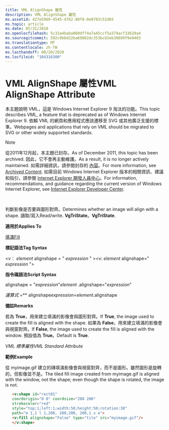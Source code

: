 ```yaml
---
title: VML AlignShape 屬性
description: VML AlignShape 屬性
ms.assetid: 427e5969-4545-47b2-80f8-0e8783c52d65
ms.topic: article
ms.date: 05/31/2018
ms.openlocfilehash: 5c32a4baba060dff4a7a45ccf5a374acf33620a4
ms.sourcegitcommit: 592c9bbd22ba69802dc353bcb5eb30699f9e9403
ms.translationtype: MT
ms.contentlocale: zh-TW
ms.lasthandoff: 08/20/2020
ms.locfileid: "104316300"
---
```

# <a name="vml-alignshape-attribute"></a><span data-ttu-id="c3773-103">VML AlignShape 屬性</span><span class="sxs-lookup"><span data-stu-id="c3773-103">VML AlignShape Attribute</span></span>

<span data-ttu-id="c3773-104">本主題說明 VML，這是 Windows Internet Explorer 9 淘汰的功能。</span><span class="sxs-lookup"><span data-stu-id="c3773-104">This topic describes VML, a feature that is deprecated as of Windows Internet Explorer 9.</span></span> <span data-ttu-id="c3773-105">依賴 VML 的網頁和應用程式應該遷移至 SVG 或其他廣泛支援的標準。</span><span class="sxs-lookup"><span data-stu-id="c3773-105">Webpages and applications that rely on VML should be migrated to SVG or other widely supported standards.</span></span>

> [!Note]  
> <span data-ttu-id="c3773-106">從2011年12月起，本主題已封存。</span><span class="sxs-lookup"><span data-stu-id="c3773-106">As of December 2011, this topic has been archived.</span></span> <span data-ttu-id="c3773-107">因此，它不會再主動維護。</span><span class="sxs-lookup"><span data-stu-id="c3773-107">As a result, it is no longer actively maintained.</span></span> <span data-ttu-id="c3773-108">如需詳細資訊，請參閱封存的 [內容](/previous-versions/windows/internet-explorer/ie-developer/)。</span><span class="sxs-lookup"><span data-stu-id="c3773-108">For more information, see [Archived Content](/previous-versions/windows/internet-explorer/ie-developer/).</span></span> <span data-ttu-id="c3773-109">如需目前 Windows Internet Explorer 版本的相關資訊、建議和指引，請參閱 [Internet Explorer 開發人員中心](https://msdn.microsoft.com/ie/)。</span><span class="sxs-lookup"><span data-stu-id="c3773-109">For information, recommendations, and guidance regarding the current version of Windows Internet Explorer, see [Internet Explorer Developer Center](https://msdn.microsoft.com/ie/).</span></span>

 

<span data-ttu-id="c3773-110">判斷影像是否要與圖形對齊。</span><span class="sxs-lookup"><span data-stu-id="c3773-110">Determines whether an image will align with a shape.</span></span> <span data-ttu-id="c3773-111">讀取/寫入</span><span class="sxs-lookup"><span data-stu-id="c3773-111">Read/write.</span></span> <span data-ttu-id="c3773-112">**VgTriState**。</span><span class="sxs-lookup"><span data-stu-id="c3773-112">**VgTriState**.</span></span>

<span data-ttu-id="c3773-113">**適用於**</span><span class="sxs-lookup"><span data-stu-id="c3773-113">**Applies To**</span></span>

[<span data-ttu-id="c3773-114">填滿</span><span class="sxs-lookup"><span data-stu-id="c3773-114">Fill</span></span>](msdn-online-vml-fill-element.md)

<span data-ttu-id="c3773-115">**標記語法**</span><span class="sxs-lookup"><span data-stu-id="c3773-115">**Tag Syntax**</span></span>

<span data-ttu-id="c3773-116"><v： *element* alignshape = " *expression* " ></span><span class="sxs-lookup"><span data-stu-id="c3773-116"><v: *element* alignshape=" *expression* "></span></span>

<span data-ttu-id="c3773-117">**指令碼語法**</span><span class="sxs-lookup"><span data-stu-id="c3773-117">**Script Syntax**</span></span>

<span data-ttu-id="c3773-118"> alignshape = "*expression*"</span><span class="sxs-lookup"><span data-stu-id="c3773-118">*element* .alignshape="*expression*"</span></span>

<span data-ttu-id="c3773-119">*運算式* =\*\* alignshape</span><span class="sxs-lookup"><span data-stu-id="c3773-119">*expression*=*element*.alignshape</span></span>

<span data-ttu-id="c3773-120">**備註**</span><span class="sxs-lookup"><span data-stu-id="c3773-120">**Remarks**</span></span>

<span data-ttu-id="c3773-121">若為 **True**，用來建立填滿的影像會與圖形對齊。</span><span class="sxs-lookup"><span data-stu-id="c3773-121">If **True**, the image used to create the fill is aligned with the shape.</span></span> <span data-ttu-id="c3773-122">如果為 **False**，用來建立填滿的影像會與視窗對齊。</span><span class="sxs-lookup"><span data-stu-id="c3773-122">If **False**, the image used to create the fill is aligned with the window.</span></span> <span data-ttu-id="c3773-123">預設值為 **True**。</span><span class="sxs-lookup"><span data-stu-id="c3773-123">Default is **True**.</span></span>

<span data-ttu-id="c3773-124">*VML 標準屬性*</span><span class="sxs-lookup"><span data-stu-id="c3773-124">*VML Standard Attribute*</span></span>

<span data-ttu-id="c3773-125">**範例**</span><span class="sxs-lookup"><span data-stu-id="c3773-125">**Example**</span></span>

<span data-ttu-id="c3773-126">從 myimage.gif 建立的磚填滿影像會與視窗對齊，而不是圖形。雖然圖形是旋轉的，但影像並不是。</span><span class="sxs-lookup"><span data-stu-id="c3773-126">The tiled fill image created from myimage.gif is aligned with the window, not the shape; even though the shape is rotated, the image is not.</span></span>


```HTML
   <v:shape id="rect01"
   coordorigin="0 0" coordsize="200 200"
   strokecolor="red"
   style="top:1;left:1;width:50;height:50;rotation:30"
   path="m 1,1 l 1,200, 200,200, 200,1 x e">
   <v:fill alignshape="False" type="tile" src="myimage.gif"/>
   </v:shape>
```



 

 